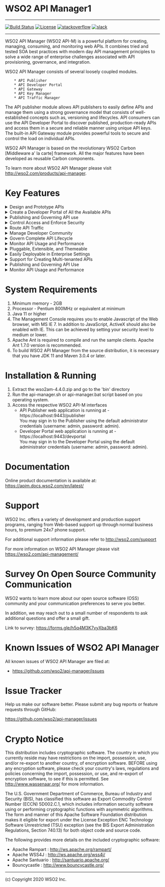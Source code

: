 # WSO2 API Manager1
        

---


[![Build Status](https://wso2.org/jenkins/job/products/job/product-apim/badge/icon)](https://wso2.org/jenkins/job/products/job/product-apim/)
[![License](https://img.shields.io/badge/License-Apache%202.0-blue.svg)](https://opensource.org/licenses/Apache-2.0)
[![stackoverflow](https://img.shields.io/badge/stackoverflow-wso2am-orange)](https://stackoverflow.com/tags/wso2-am/)
[![slack](https://img.shields.io/badge/slack-wso2--apim-blueviolet)](https://join.slack.com/t/wso2-apim/shared_invite/enQtNzEzMzk5Njc5MzM0LTgwODI3NmQ1MjI0ZDQyMGNmZGI4ZjdkZmI1ZWZmMjNkY2E0NmY3ZmExYjkxYThjNzNkOTU2NWJmYzM4YzZiOWU?src=sidebar)

---

WSO2 API Manager (WSO2 API-M) is a powerful platform for creating, managing, consuming, and
monitoring web APIs. It combines tried and tested SOA best practices with modern
day API management principles to solve a wide range of enterprise challenges
associated with API provisioning, governance, and integration.

WSO2 API Manager consists of several loosely coupled modules.

        * API Publisher
        * API Developer Portal
        * API Gateway
        * API Key Manager
        * API Traffic Manager


The API publisher module allows API publishers to easily define APIs and manage them
using a strong governance model that consists of well-established concepts such as,
versioning and lifecycles. API consumers can use the API Developer Portal to discover
published, production-ready APIs and access them in a secure and reliable manner
using unique API keys.  The built-in API Gateway module provides powerful tools to
secure and control the load on individual APIs.

WSO2 API Manager is based on the revolutionary WSO2 Carbon [Middleware a' la carte]
framework. All the major features have been developed as reusable Carbon
components.

To learn more about WSO2 API Manager please visit http://wso2.com/products/api-manager.

Key Features
=============
<details>
<summary>Design and Prototype APIs</summary>
        
    - Design APIs, gather developer's feedback before implementing (API First Design).
    - Design can be done from the publishing interface or by importing an existing Swagger definition.
    - Deploy a prototyped API, provide early access to APIs, and get early feedback.
    - Mock API implementation using Javascript.
    - Support publishing SOAP, REST, JSON, and XML style services as XML. 
</details> 

    
<details>
<summary>Create a Developer Portal of All the Available APIs</summary>
        
    - Graphical experience similar to Android Marketplace or Apple App Store.
    - Browse APIs by provider, tags, or name.
    - Self-registration to developer community to subscribe to APIs.
    - Subscribe to APIs and manage subscriptions on per-application basis.
    - Subscriptions can be at different service tiers based on the expected usage levels.
    - Role based access to API Developer Portal, which helps to manage public and private APIs.
    - Manage subscriptions per-developer.
    - Browse API documentation, download helpers for easy consumption.
    - Comment on and rate APIs.
    - Forum for discussing API usage issues (Available soon in a future version).
    - Try APIs directly on the Developer Portal.
    - Internationalization (i18n) support. 
</details>
    
<details>
<summary>Publishing and Governing API use</summary>
        
    - Publish APIs to external consumers and partners, as well as internal users.
    - Supports publishing multiple protocols including SOAP, REST, JSON, and XML style services as APIs.
    - Manage API versions and deployment status by version.
    - Govern the API lifecycle (publish, deprecate, retire).
    - Attach documentation (files, external URLs) to APIs.
    - Provision and Manage API keys.
    - Track consumers per API.
    - One-click deployment to API Gateway for immediate publishing.
</details>
        
<details>
<summary>Control Access and Enforce Security</summary>
        
    - Apply Security policies to APIs (authentication and authorization).
    - Rely on OAuth2 standard for API access (implicit, authorization code, client, SAML, IWA Grant type).
    - Restrict API access tokens to domains/IPs.
    - Block a subscription and restrict a complete application.
    - Associate API available to system defined service tiers.
    - Leverage XACML for entitlements management and fine grained authorization.
    - Configure Single Sign-On (SSO) using SAML 2.0 for easy integration with existing web apps.
    - Powered by WSO2 Enterprise Service Bus (WSO2 ESB).
</details>
        
<details>
<summary>Route API Traffic</summary>
        
    - Supports API authentication with OAuth2.
    - Extremely high performance pass-through message routing with sub-millisecond latency.
    - Enforce rate limiting and throttling policies for APIs by consumer.
    - Horizontally scalable with easy deployment into cluster using proven routing infrastructure.
    - Scales to millions of developers/users.
    - Capture all statistics and push to pluggable analytics system.
    - Configure API routing policies with capabilities of WSO2 Enterprise Service Bus.
    - Powered by WSO2 Enterprise Service Bus.            
</details>
        
<details>
<summary>Manage Developer Community</summary>
        
    - Self-sign up for API consumption.
    - Manage user account including resetting password.
    - Developer interaction with APIs via comments and ratings.
    - Support for developer communication via forums (Available soon in a future version).
    - Powered by WSO2 Identity Server (WSO2 IS).
</details>
        
<details>
<summary>Govern Complete API Lifecycle</summary>  
        
    - Manage API lifecycle from cradle to grave: create, publish, block, deprecate, and retire.
    - Publish both production and sandbox keys for APIs to enable easy developer testing.
    - Publish APIs to partner networks such as ProgrammableWeb (Available soon in a future version).
    - Powered by WSO2 Governance Registry (WSO2 G-Reg).
</details>
        
<details>
<summary>Monitor API Usage and Performance</summary>
        
    - All API usage published to pluggable analytics framework.
    - Out-of-the-box support for the WSO2 Analytics Platform and Google Analytics.
    - View metrics by user, API, and more.
    - Customized reporting via plugging reporting engines.
    - Monitor SLA compliance.
    - Powered by WSO2 Data Analytics Server (WSO2 DAS).      
</details>
    
<details>
<summary>Pluggable, Extensible, and Themeable</summary>  
        
    - All components are highly customizable through styling, theming, and open source code.
    - Developer Portal implemented with React.
    - Pluggable to third-party analytics systems and billing systems (Available soon in a future version).
    - Pluggable to existing user stores including JDBC and LDAP.
    - Components usable separately. 
    - Developer Portal can be used to front APIs that are routed through third-party gateways such as, Intel Expressway Service Gateway.
    - Support for Single Sign On (SSO) using SAML 2.0 for easy integration with existing web apps.
</details>

<details>
<summary>Easily Deployable in Enterprise Settings</summary>
        
    - Role based access control (RBAC) for managing users and their authorization levels.
    - Developer Portal can be deployed in DMZ for external access with the Publisher inside the firewall for private control.
    - Different user stores for developer focused Developer Portal and internal operations in the publisher.
    - Integrates with enterprise identity systems including LDAP and Microsoft Active Directory.
    - Gateway can be deployed in DMZ with controlled access to WSO2 Identity Server (for authentication/authorization) and governance database behind a firewall.
</details>

<details>
<summary>Support for Creating Multi-tenanted APIs</summary>  
        
    - Run a single instance and provide API Management to multiple customers.
    - Share APIs between different departments in a large enterprise.
</details>
 
<details>
<summary>Publishing and Governing API Use</summary> 
        
    - Document an API using Swagger.
    - Restrict API access tokens to domains/IPs.
    - Ability to block a subscription and restricting a complete application.
    - Ability to revoke access tokens.
    - Separate validity period configuration for application access token.
    - OAuth2 authorization code grant type support.
    - Configuring execution point of mediation extensions.
</details>
 
<details>
<summary>Monitor API Usage and Performance</summary>
        
    - Improved dashboard for monitoring usage statistics (Filtering data for a date range, More visually appealing widgets).   
    
</details>    
    

System Requirements
==================================

1. Minimum memory - 2GB
2. Processor      - Pentium 800MHz or equivalent at minimum
3. Java 11 or higher
4. The Management Console requires you to enable Javascript of the Web browser,
   with MS IE 7. In addition to JavaScript, ActiveX should also be enabled
   with IE. This can be achieved by setting your security level to
   medium or lower.
5. Apache Ant is required to compile and run the sample clients. Apache Ant 1.7.0
   version is recommended.
6. To build WSO2 API Manager from the source distribution, it is necessary that you have
   JDK 11 and Maven 3.0.4 or later.

Installation & Running
==================================

1. Extract the wso2am-4.4.0.zip and go to the 'bin' directory
2. Run the api-manager.sh or api-manager.bat script based on you operating system.
3. Access the respective WSO2 API-M interfaces
    * API Publisher web application is running at - https://localhost:9443/publisher \
  You may sign in to the Publisher using the default administrator credentials (username: admin, password: admin).
    * Developer Portal web application is running at - https://localhost:9443/devportal \
  You may sign in to the Developer Portal using the default administrator credentials (username: admin, password: admin).

Documentation
==============

Online product documentation is available at:
        https://apim.docs.wso2.com/en/latest/

Support
==================================

WSO2 Inc. offers a variety of development and production support
programs, ranging from Web-based support up through normal business
hours, to premium 24x7 phone support.

For additional support information please refer to http://wso2.com/support

For more information on WSO2 API Manager please visit https://wso2.com/api-management/

Survey On Open Source Community Communication
==================================

WSO2 wants to learn more about our open source software (OSS) community and your communication preferences to serve you better.

In addition, we may reach out to a small number of respondents to ask additional questions and offer a small gift.

Link to survey: https://forms.gle/h5q4M3K7vyXba3bK6


Known Issues of WSO2 API Manager
==================================

All known issues of WSO2 API Manager are filed at:
   
* https://github.com/wso2/api-manager/issues

Issue Tracker
==================================

Help us make our software better. Please submit any bug reports or feature
requests through GitHub:

   https://github.com/wso2/api-manager/issues


Crypto Notice
==================================

   This distribution includes cryptographic software.  The country in
   which you currently reside may have restrictions on the import,
   possession, use, and/or re-export to another country, of
   encryption software.  BEFORE using any encryption software, please
   check your country's laws, regulations and policies concerning the
   import, possession, or use, and re-export of encryption software, to
   see if this is permitted.  See <http://www.wassenaar.org/> for more
   information.

   The U.S. Government Department of Commerce, Bureau of Industry and
   Security (BIS), has classified this software as Export Commodity
   Control Number (ECCN) 5D002.C.1, which includes information security
   software using or performing cryptographic functions with asymmetric
   algorithms.  The form and manner of this Apache Software Foundation
   distribution makes it eligible for export under the License Exception
   ENC Technology Software Unrestricted (TSU) exception (see the BIS
   Export Administration Regulations, Section 740.13) for both object
   code and source code.

   The following provides more details on the included cryptographic
   software:

* Apache Rampart   : http://ws.apache.org/rampart/
* Apache WSS4J     : http://ws.apache.org/wss4j/
* Apache Santuario : http://santuario.apache.org/
* Bouncycastle     : http://www.bouncycastle.org/

--------------------------------------------------------------------------------
(c) Copyright 2020 WSO2 Inc.
